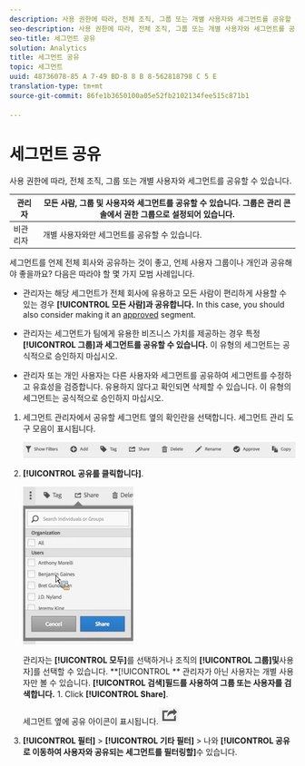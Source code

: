 ```yaml
---
description: 사용 권한에 따라, 전체 조직, 그룹 또는 개별 사용자와 세그먼트를 공유할 수 있습니다.
seo-description: 사용 권한에 따라, 전체 조직, 그룹 또는 개별 사용자와 세그먼트를 공유할 수 있습니다.
seo-title: 세그먼트 공유
solution: Analytics
title: 세그먼트 공유
topic: 세그먼트
uuid: 48736078-85 A 7-49 BD-B 8 B 8-562818798 C 5 E
translation-type: tm+mt
source-git-commit: 86fe1b3650100a05e52fb2102134fee515c871b1

---
```



# 세그먼트 공유

사용 권한에 따라, 전체 조직, 그룹 또는 개별 사용자와 세그먼트를 공유할 수 있습니다.

| 관리자 | 모든 사람, 그룹 및 사용자와 세그먼트를 공유할 수 있습니다. 그룹은 관리 콘솔에서 권한 그룹으로 설정되어 있습니다. |
|---|---|
| 비관리자 | 개별 사용자와만 세그먼트를 공유할 수 있습니다. |

세그먼트를 언제 전체 회사와 공유하는 것이 좋고, 언제 사용자 그룹이나 개인과 공유해야 좋을까요? 다음은 따라야 할 몇 가지 모범 사례입니다.

* 관리자는 해당 세그먼트가 전체 회사에 유용하고 모든 사람이 편리하게 사용할 수 있는 경우 **[!UICONTROL 모든 사람]과 공유합니다.** In this case, you should also consider making it an [approved](../../../components/c-segmentation/c-segmentation-workflow/seg-approve.md#concept_DF477F151A9E483A92ED1DDAAF035953) segment.

* 관리자는 세그먼트가 팀에게 유용한 비즈니스 가치를 제공하는 경우 특정 **[!UICONTROL 그룹]과 세그먼트를 공유할 수 있습니다.** 이 유형의 세그먼트는 공식적으로 승인하지 마십시오.
* 관리자 또는 개인 사용자는 다른 사용자와 세그먼트를 공유하여 세그먼트를 수정하고 유효성을 검증합니다. 유용하지 않다고 확인되면 삭제할 수 있습니다. 이 유형의 세그먼트는 공식적으로 승인하지 마십시오.

1. 세그먼트 관리자에서 공유할 세그먼트 옆의 확인란을 선택합니다. 세그먼트 관리 도구 모음이 표시됩니다. 

   ![](assets/segment_mgmt_toolbar.png)

1. **[!UICONTROL 공유를 클릭합니다]**.

   ![](assets/sharing_segments.png)

   관리자는 **[!UICONTROL 모두]**&#x200B;를 선택하거나 조직의 **[!UICONTROL 그룹]및**&#x200B;사용자]를 선택할 수 있습니다. **[!UICONTROL ** 관리자가 아닌 사용자는 개별 사용자만 볼 수 있습니다. **[!UICONTROL 검색]필드를 사용하여 그룹 또는 사용자를 검색합니다.** 1. Click **[!UICONTROL Share]**.

    세그먼트 옆에 공유 아이콘이 표시됩니다.![](assets/share_icon.png)

1. **[!UICONTROL 필터]** &gt; **[!UICONTROL 기타 필터]** &gt; 나와 **[!UICONTROL 공유로 이동하여 사용자와 공유되는 세그먼트를 필터링할]**&#x200B;수 있습니다.
